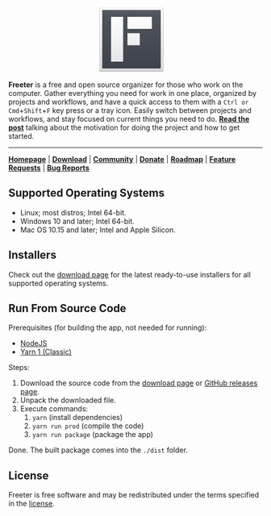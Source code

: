 <p align="center"><img src="https://raw.githubusercontent.com/FreeterApp/Freeter/master/resources/linux/freeter-icons/256x256.png" style="margin-right: 16px; width: 128px; height: 128px"/></p>

**Freeter** is a free and open source organizer for those who work on the computer. Gather everything you need for work in one place, organized by projects and workflows, and have a quick access to them with a `Ctrl or Cmd`+`Shift`+`F` key press or a tray icon. Easily switch between projects and workflows, and stay focused on current things you need to do. [**Read the post**][story] talking about the motivation for doing the project and how to get started.

---

[**Homepage**][home] | [**Download**][download] | [**Community**][community] | [**Donate**][donate] | [**Roadmap**][roadmap] | [**Feature Requests**][featurerequests] | [**Bug Reports**][bugreports]

## Supported Operating Systems

- Linux; most distros; Intel 64-bit.
- Windows 10 and later; Intel 64-bit.
- Mac OS 10.15 and later; Intel and Apple Silicon.

## Installers

Check out the [download page][download] for the latest ready-to-use installers for all supported operating systems.

## Run From Source Code

Prerequisites (for building the app, not needed for running):
- [NodeJS](https://nodejs.org/en)
- [Yarn 1 (Classic)](https://classic.yarnpkg.com/lang/en/)

Steps:
1. Download the source code from the [download page][download] or [GitHub releases page](https://github.com/FreeterApp/Freeter/releases).
2. Unpack the downloaded file.
3. Execute commands:
    1. `yarn` (install dependencies)
    2. `yarn run prod` (compile the code)
    3. `yarn run package` (package the app)

Done. The built package comes into the `./dist` folder.

## License

Freeter is free software and may be redistributed under the terms specified in the [license].

[home]: https://freeter.io/
[download]: https://freeter.io/download
[community]: https://community.freeter.io/
[donate]: https://freeter.io/sponsor
[roadmap]: https://community.freeter.io/topic/2/planned-features
[featurerequests]: https://community.freeter.io/category/6/feature-requests
[bugreports]: https://community.freeter.io/category/7/bug-reports
[story]: https://community.freeter.io/topic/14/how-i-boosted-my-productivity-while-working-on-multiple-projects
[license]: https://github.com/FreeterApp/Freeter/blob/master/COPYING
